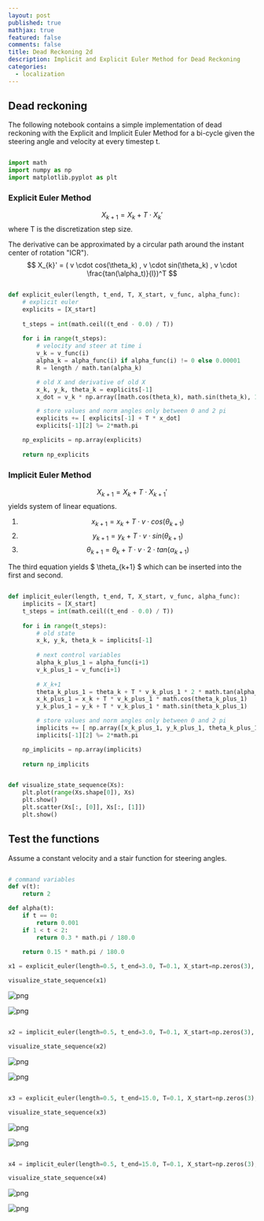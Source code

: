 ```yaml
---
layout: post
published: true
mathjax: true
featured: false
comments: false
title: Dead Reckoning 2d
description: Implicit and Explicit Euler Method for Dead Reckoning
categories:
  - localization
---
```




## Dead reckoning

The following notebook contains a simple implementation of dead reckoning with the 
Explicit and Implicit Euler Method for a bi-cycle given the steering angle and 
velocity at every timestep t.


```python

import math
import numpy as np
import matplotlib.pyplot as plt

```

### Explicit Euler Method

$$ X_{k+1} = X_{k} + T \cdot X_{k}' $$ where T is the discretization step size.

The derivative can be approximated by a circular path around the instant center of rotation "ICR").
$$ X_{k}' = ( v \cdot cos(\theta_k) , v \cdot sin(\theta_k) , v \cdot \frac{tan(\alpha_t)}{l})^T $$


```python

def explicit_euler(length, t_end, T, X_start, v_func, alpha_func):
    # explicit euler
    explicits = [X_start]
    
    t_steps = int(math.ceil((t_end - 0.0) / T))
    
    for i in range(t_steps):
        # velocity and steer at time i
        v_k = v_func(i)
        alpha_k = alpha_func(i) if alpha_func(i) != 0 else 0.00001
        R = length / math.tan(alpha_k)

        # old X and derivative of old X
        x_k, y_k, theta_k = explicits[-1]
        x_dot = v_k * np.array([math.cos(theta_k), math.sin(theta_k), 1/R])

        # store values and norm angles only between 0 and 2 pi
        explicits += [ explicits[-1] + T * x_dot] 
        explicits[-1][2] %= 2*math.pi

    np_explicits = np.array(explicits)
    
    return np_explicits

```

### Implicit Euler Method

$$ X_{k+1} = X_{k} + T \cdot X_{k+1}' $$ yields system of linear equations. 

1. $$ x_{k+1} = x_{k} + T \cdot v \cdot cos(\theta_{k+1}) $$
2. $$ y_{k+1} = y_{k} + T \cdot v \cdot sin(\theta_{k+1}) $$
3. $$ \theta_{k+1} = \theta_{k} + T \cdot v \cdot 2 \cdot tan(\alpha_{k+1}) $$

The third equation yields $ \theta_{k+1} $ which can be inserted into the first and second.


```python

def implicit_euler(length, t_end, T, X_start, v_func, alpha_func):
    implicits = [X_start]
    t_steps = int(math.ceil((t_end - 0.0) / T))
    
    for i in range(t_steps):
        # old state
        x_k, y_k, theta_k = implicits[-1]
        
        # next control variables
        alpha_k_plus_1 = alpha_func(i+1)
        v_k_plus_1 = v_func(i+1)
        
        # X_k+1
        theta_k_plus_1 = theta_k + T * v_k_plus_1 * 2 * math.tan(alpha_k_plus_1)
        x_k_plus_1 = x_k + T * v_k_plus_1 * math.cos(theta_k_plus_1)
        y_k_plus_1 = y_k + T * v_k_plus_1 * math.sin(theta_k_plus_1)

        # store values and norm angles only between 0 and 2 pi
        implicits += [ np.array([x_k_plus_1, y_k_plus_1, theta_k_plus_1]) ] 
        implicits[-1][2] %= 2*math.pi

    np_implicits = np.array(implicits)
    
    return np_implicits
```


```python

def visualize_state_sequence(Xs):
    plt.plot(range(Xs.shape[0]), Xs)
    plt.show()
    plt.scatter(Xs[:, [0]], Xs[:, [1]]) 
    plt.show()
```

## Test the functions

Assume a constant velocity and a stair function for steering angles.

```python

# command variables
def v(t):
    return 2

def alpha(t):
    if t == 0:
        return 0.001
    if 1 < t < 2:
        return 0.3 * math.pi / 180.0
    
    return 0.15 * math.pi / 180.0

x1 = explicit_euler(length=0.5, t_end=3.0, T=0.1, X_start=np.zeros(3), v_func=v, alpha_func=alpha)

visualize_state_sequence(x1)
```


![png](/images/dead_reckon/output_7_0.png)



![png](/images/dead_reckon/output_7_1.png)



```python

x2 = implicit_euler(length=0.5, t_end=3.0, T=0.1, X_start=np.zeros(3), v_func=v, alpha_func=alpha)

visualize_state_sequence(x2)
```


![png](/images/dead_reckon/output_8_0.png)



![png](/images/dead_reckon/output_8_1.png)



```python

x3 = explicit_euler(length=0.5, t_end=15.0, T=0.1, X_start=np.zeros(3), v_func=v, alpha_func=math.sin)

visualize_state_sequence(x3)
```


![png](/images/dead_reckon/output_9_0.png)



![png](/images/dead_reckon/output_9_1.png)



```python

x4 = implicit_euler(length=0.5, t_end=15.0, T=0.1, X_start=np.zeros(3), v_func=v, alpha_func=math.sin)

visualize_state_sequence(x4)
```


![png](/images/dead_reckon/output_10_0.png)



![png](/images/dead_reckon/output_10_1.png)

